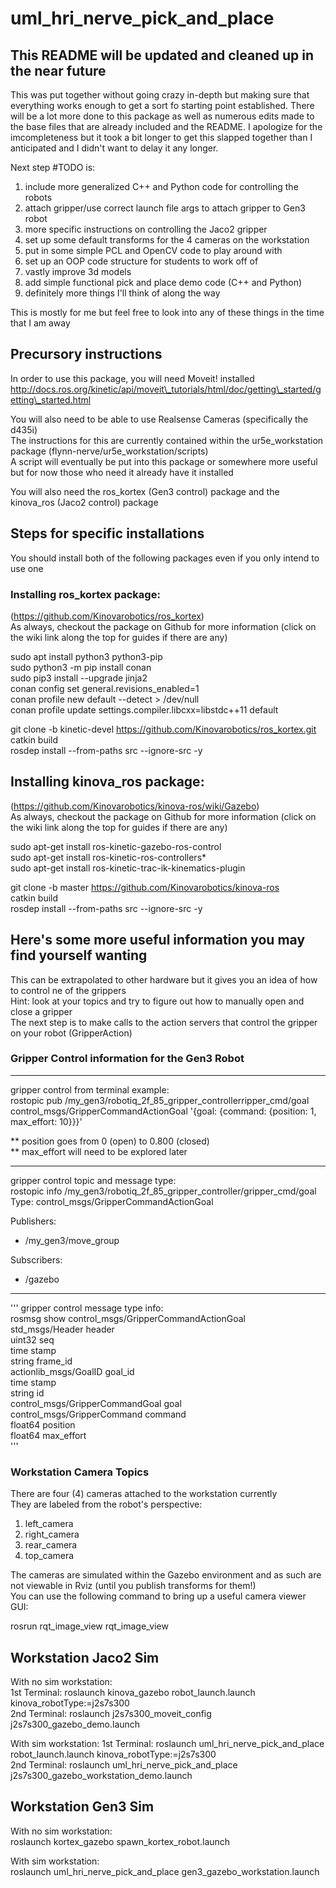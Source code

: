 # uml_hri_nerve_pick_and_place

## This README will be updated and cleaned up in the near future
This was put together without going crazy in-depth but making sure that everything works enough to get a sort fo starting point established. There will be a lot more done to this package as well as numerous edits made to the base files that are already included and the README. I apologize for the imcompleteness but it took a bit longer to get this slapped together than I anticipated and I didn't want to delay it any longer.

Next step #TODO is: 

1. include more generalized C++ and Python code for controlling the robots
2. attach gripper/use correct launch file args to attach gripper to Gen3 robot
3. more specific instructions on controlling the Jaco2 gripper
4. set up some default transforms for the 4 cameras on the workstation
5. put in some simple PCL and OpenCV code to play around with
6. set up an OOP code structure for students to work off of
7. vastly improve 3d models
8. add simple functional pick and place demo code (C++ and Python)
9. definitely more things I'll think of along the way

This is mostly for me but feel free to look into any of these things in the time that I am away

## Precursory instructions 
In order to use this package, you will need Moveit! installed  
http://docs.ros.org/kinetic/api/moveit\_tutorials/html/doc/getting\_started/getting\_started.html  

You will also need to be able to use Realsense Cameras (specifically the d435i)  
The instructions for this are currently contained within the ur5e\_workstation package (flynn\-nerve/ur5e\_workstation/scripts)  
A script will eventually be put into this package or somewhere more useful but for now those who need it already have it installed  

You will also need the ros\_kortex (Gen3 control) package and the kinova\_ros (Jaco2 control) package  

## Steps for specific installations
You should install both of the following packages even if you only intend to use one  

### Installing ros_kortex package:
(https://github.com/Kinovarobotics/ros_kortex)  
As always, checkout the package on Github for more information (click on the wiki link along the top for guides if there are any)  

sudo apt install python3 python3-pip  
sudo python3 -m pip install conan  
sudo pip3 install --upgrade jinja2  
conan config set general.revisions_enabled=1  
conan profile new default --detect > /dev/null  
conan profile update settings.compiler.libcxx=libstdc++11 default  

git clone -b kinetic-devel https://github.com/Kinovarobotics/ros_kortex.git  
catkin build  
rosdep install --from-paths src --ignore-src -y  
  
## Installing kinova_ros package:
(https://github.com/Kinovarobotics/kinova-ros/wiki/Gazebo)  
As always, checkout the package on Github for more information (click on the wiki link along the top for guides if there are any)  
  
sudo apt-get install ros-kinetic-gazebo-ros-control  
sudo apt-get install ros-kinetic-ros-controllers*  
sudo apt-get install ros-kinetic-trac-ik-kinematics-plugin  

git clone -b master https://github.com/Kinovarobotics/kinova-ros  
catkin build  
rosdep install --from-paths src --ignore-src -y  

## Here's some more useful information you may find yourself wanting
This can be extrapolated to other hardware but it gives you an idea of how to control ne of the grippers  
Hint: look at your topics and try to figure out how to manually open and close a gripper  
The next step is to make calls to the action servers that control the gripper on your robot (GripperAction)  

### Gripper Control information for the Gen3 Robot

------------------------------------------------------------------------------------------

gripper control from terminal example:  
rostopic pub /my_gen3/robotiq_2f_85_gripper_controllerripper_cmd/goal control_msgs/GripperCommandActionGoal '{goal: {command: {position: 1, max_effort: 10}}}'  

** position goes from 0 (open) to 0.800 (closed)  
** max_effort will need to be explored later  

-------------------------------------------------------------------------------------------

gripper control topic and message type:  
rostopic info /my_gen3/robotiq_2f_85_gripper_controller/gripper_cmd/goal  
Type: control_msgs/GripperCommandActionGoal  

Publishers:  
 * /my_gen3/move_group  

Subscribers:  
 * /gazebo  

-------------------------------------------------------------------------------------------

'''
gripper control message type info:  
rosmsg show control_msgs/GripperCommandActionGoal  
std_msgs/Header header  
  uint32 seq  
  time stamp  
  string frame_id  
actionlib_msgs/GoalID goal_id  
  time stamp  
  string id  
control_msgs/GripperCommandGoal goal  
  control_msgs/GripperCommand command  
    float64 position  
    float64 max_effort  
'''


### Workstation Camera Topics

There are four (4) cameras attached to the workstation currently  
They are labeled from the robot's perspective:  

1. left\_camera
2. right\_camera
3. rear\_camera
4. top\_camera

The cameras are simulated within the Gazebo environment and as such are not viewable in Rviz (until you publish transforms for them!)  
You can use the following command to bring up a useful camera viewer GUI:  

rosrun rqt\_image\_view rqt\_image\_view  

## Workstation Jaco2 Sim

With no sim workstation:  
1st Terminal: roslaunch kinova_gazebo robot_launch.launch kinova_robotType:=j2s7s300  
2nd Terminal: roslaunch j2s7s300_moveit_config j2s7s300_gazebo_demo.launch  

With sim workstation:
1st Terminal: roslaunch uml_hri_nerve_pick_and_place robot_launch.launch kinova_robotType:=j2s7s300  
2nd Terminal: roslaunch uml_hri_nerve_pick_and_place j2s7s300_gazebo_workstation_demo.launch  

## Workstation Gen3 Sim

With no sim workstation:  
roslaunch kortex_gazebo spawn_kortex_robot.launch  

With sim workstation:  
roslaunch uml_hri_nerve_pick_and_place gen3_gazebo_workstation.launch  
